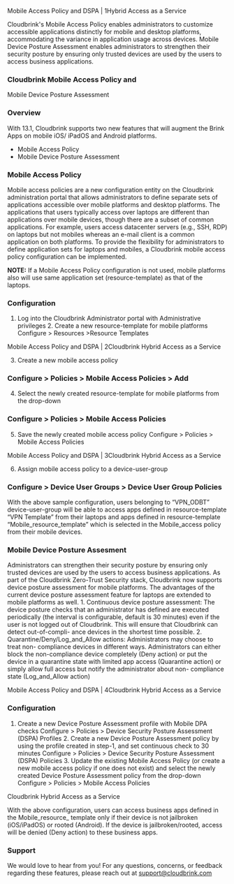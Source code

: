 Mobile Access Policy and DSPA | 1Hybrid Access as a Service

Cloudbrink's Mobile Access Policy enables administrators to customize accessible applications distinctly for mobile and desktop platforms, accommodating the variance in application usage across devices. Mobile Device Posture Assessment enables administrators to strengthen their security posture by ensuring only trusted devices are used by the users to access business applications.

### Cloudbrink Mobile Access Policy and

Mobile Device Posture Assessment

### Overview

With 13.1, Cloudbrink supports two new features that will augment the Brink Apps on mobile iOS/ iPadOS and Android platforms.
- Mobile Access Policy
- Mobile Device Posture Assessment

### Mobile Access Policy

Mobile access policies are a new configuration entity on the Cloudbrink administration portal that allows administrators to define separate sets of applications accessible over mobile platforms and desktop platforms. The applications that users typically access over laptops are different than applications over mobile devices, though there are a subset of common applications. For example, users access datacenter servers (e.g., SSH, RDP) on laptops but not mobiles whereas an e-mail client is a common application on both platforms. To provide the flexibility for administrators to define application sets for laptops and mobiles, a Cloudbrink mobile access policy configuration can be implemented.

**NOTE:** If a Mobile Access Policy configuration is not used, mobile platforms also will use same application set (resource-template) as that of the laptops.

### Configuration

1. Log into the Cloudbrink Administrator portal with Administrative privileges 2. Create a new resource-template for mobile platforms Configure > Resources >Resource Templates

Mobile Access Policy and DSPA | 2Cloudbrink Hybrid Access as a Service

3. Create a new mobile access policy

### Configure > Policies > Mobile Access Policies > Add

4. Select the newly created resource-template for mobile platforms from the drop-down

### Configure > Policies > Mobile Access Policies

5. Save the newly created mobile access policy Configure > Policies > Mobile Access Policies

Mobile Access Policy and DSPA | 3Cloudbrink Hybrid Access as a Service

6. Assign mobile access policy to a device-user-group

### Configure > Device User Groups > Device User Group Policies

With the above sample configuration, users belonging to “VPN_ODBT” device-user-group will be able to access apps defined in resource-template “VPN Template” from their laptops and apps defined in resource-template “Mobile_resource_template” which is selected in the Mobile_access policy from their mobile devices.

### Mobile Device Posture Assesment

Administrators can strengthen their security posture by ensuring only trusted devices are used by the users to access business applications. As part of the Cloudbrink Zero-Trust Security stack, Cloudbrink now supports device posture assessment for mobile platforms. The advantages of the current device posture assessment feature for laptops are extended to mobile platforms as well. 1. Continuous device posture assessment: The device posture checks that an administrator has defined are executed periodically (the interval is configurable, default is 30 minutes) even if the user is not logged out of Cloudbrink. This will ensure that Cloudbrink can detect out-of-compli- ance devices in the shortest time possible. 2. Quarantine/Deny/Log_and_Allow actions: Administrators may choose to treat non- compliance devices in different ways. Administrators can either block the non-compliance device completely (Deny action) or put the device in a quarantine state with limited app access (Quarantine action) or simply allow full access but notify the administrator about non- compliance state (Log_and_Allow action)

Mobile Access Policy and DSPA | 4Cloudbrink Hybrid Access as a Service

### Configuration

1. Create a new Device Posture Assessment profile with Mobile DPA checks Configure > Policies > Device Security Posture Assessment (DSPA) Profiles 2. Create a new Device Posture Assessment policy by using the profile created in step-1, and set continuous check to 30 minutes Configure > Policies > Device Security Posture Assessment (DSPA) Policies 3. Update the existing Mobile Access Policy (or create a new mobile access policy if one does not exist) and select the newly created Device Posture Assessment policy from the drop-down Configure > Policies > Mobile Access Policies

Cloudbrink Hybrid Access as a Service

With the above configuration, users can access business apps defined in the Mobile_resource_ template only if their device is not jailbroken (iOS/iPadOS) or rooted (Android). If the device is jailbroken/rooted, access will be denied (Deny action) to these business apps.

### Support

We would love to hear from you! For any questions, concerns, or feedback regarding these features, please reach out at support@cloudbrink.com